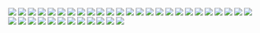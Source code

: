 <img src="LightConditional_발표자료/슬라이드1.jpeg">
<img src="LightConditional_발표자료/슬라이드2.jpeg">
<img src="LightConditional_발표자료/슬라이드3.jpeg">
<img src="LightConditional_발표자료/슬라이드4.jpeg">
<img src="LightConditional_발표자료/슬라이드5.jpeg">
<img src="LightConditional_발표자료/슬라이드6.jpeg">
<img src="LightConditional_발표자료/슬라이드7.jpeg">
<img src="LightConditional_발표자료/슬라이드8.jpeg">
<img src="LightConditional_발표자료/슬라이드9.jpeg">
<img src="LightConditional_발표자료/슬라이드10.jpeg">
<img src="LightConditional_발표자료/슬라이드11.jpeg">
<img src="LightConditional_발표자료/슬라이드12.jpeg">
<img src="LightConditional_발표자료/슬라이드13.jpeg">
<img src="LightConditional_발표자료/슬라이드14.jpeg">
<img src="LightConditional_발표자료/슬라이드15.jpeg">
<img src="LightConditional_발표자료/슬라이드16.jpeg">
<img src="LightConditional_발표자료/슬라이드17.jpeg">
<img src="LightConditional_발표자료/슬라이드18.jpeg">
<img src="LightConditional_발표자료/슬라이드19.jpeg">
<img src="LightConditional_발표자료/슬라이드20.jpeg">
<img src="LightConditional_발표자료/슬라이드21.jpeg">
<img src="LightConditional_발표자료/슬라이드22.jpeg">
<img src="LightConditional_발표자료/슬라이드23.jpeg">
<img src="LightConditional_발표자료/슬라이드24.jpeg">
<img src="LightConditional_발표자료/슬라이드25.jpeg">
<img src="LightConditional_발표자료/슬라이드26.jpeg">
<img src="LightConditional_발표자료/슬라이드27.jpeg">
<img src="LightConditional_발표자료/슬라이드28.jpeg">
<img src="LightConditional_발표자료/슬라이드29.jpeg">
<img src="LightConditional_발표자료/슬라이드30.jpeg">
<img src="LightConditional_발표자료/슬라이드31.jpeg">
<img src="LightConditional_발표자료/슬라이드32.jpeg">
<img src="LightConditional_발표자료/슬라이드33.jpeg">
<img src="LightConditional_발표자료/슬라이드34.jpeg">
<img src="LightConditional_발표자료/슬라이드35.jpeg">
<img src="LightConditional_발표자료/슬라이드36.jpeg">
<img src="LightConditional_발표자료/슬라이드37.jpeg">
